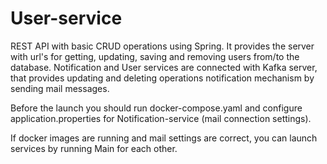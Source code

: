 # User-service
REST API with basic CRUD operations using Spring. It provides the server with url's for getting, updating, saving and removing users from/to the database. Notification and User services are connected with Kafka server, that provides updating and deleting operations notification mechanism by sending mail messages. 

Before the launch you should run docker-compose.yaml and configure application.properties for Notification-service (mail connection settings).

If docker images are running and mail settings are correct, you can launch services by running Main for each other.


